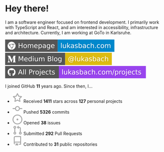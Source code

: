 # Hey there!

I am a software engineer focused on frontend development. I primarily work with TypeScript and React, and am interested in accessibility, infrastructure and architecture. Currently, I am working at GoTo in Karlsruhe.

[![Homepage](./icons/homepage.svg)](https://lukasbach.com)
[![Medium Blog](./icons/medium.svg)](https://medium.com/@lukasbach)
[![My Projects](./icons/projects.svg)](https://lukasbach.com/projects)

I joined GitHub **11** years ago. Since then, I...

- ![](./icons/star.svg) Received **1411** stars across **127** personal projects
- ![](./icons/commit.svg) Pushed **5326** commits
- ![](./icons/issues.svg) Opened **38** issues
- ![](./icons/pr.svg) Submitted **292** Pull Requests
- ![](./icons/repo.svg) Contributed to **31** public repositories
